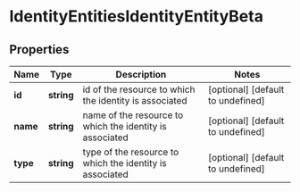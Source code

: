 # IdentityEntitiesIdentityEntityBeta

## Properties

Name | Type | Description | Notes
------------ | ------------- | ------------- | -------------
**id** | **string** | id of the resource to which the identity is associated | [optional] [default to undefined]
**name** | **string** | name of the resource to which the identity is associated | [optional] [default to undefined]
**type** | **string** | type of the resource to which the identity is associated | [optional] [default to undefined]

